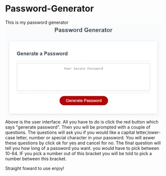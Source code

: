 # Password-Generator

This is my password generator 
![Alt text](images/05-javascript-challenge-demo.png)
Above is the user interface.
All you have to do is click the red button which says "generate password".
Then you will be prompted with a couple of questions.
The questions will ask you if you would like a capital letter,lower-case letter, number or special character in your password.
You will aswer these questions by click ok for yes and cancel for no.
The final question will tell you how long of a password you want. you would have to pick between 10-64.
IF you pick a number out of this bracket you will be told to pick a number between this bracket. 

Straight foward to use enjoy!
